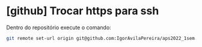 # [github] Trocar https para ssh

Dentro do repositório execute o comando:

```sh
git remote set-url origin git@github.com:IgorAvilaPereira/aps2022_1sem.git
```

